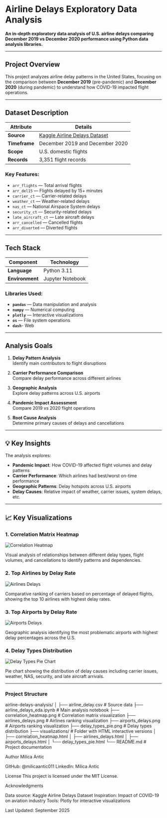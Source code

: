# Airline Delays Exploratory Data Analysis

**An in-depth exploratory data analysis of U.S. airline delays comparing December 2019 vs December 2020 performance using Python data analysis libraries.**

---

## Project Overview

This project analyzes airline delay patterns in the United States, focusing on the comparison between **December 2019** (pre-pandemic) and **December 2020** (during pandemic) to understand how COVID-19 impacted flight operations.

---

##  Dataset Description

| **Attribute** | **Details** |
|--------------|------------|
| **Source** | [Kaggle Airline Delays Dataset](https://www.kaggle.com/) |
| **Timeframe** | December 2019 and December 2020 |
| **Scope** | U.S. domestic flights |
| **Records** | 3,351 flight records |

### **Key Features:**
- `arr_flights` — Total arrival flights
- `arr_del15` — Flights delayed by 15+ minutes
- `carrier_ct` — Carrier-related delays
- `weather_ct` — Weather-related delays
- `nas_ct` — National Airspace System delays
- `security_ct` — Security-related delays
- `late_aircraft_ct` — Late aircraft delays
- `arr_cancelled` — Cancelled flights
- `arr_diverted` — Diverted flights

---

##  Tech Stack

| **Component** | **Technology** |
|--------------|---------------|
| **Language** | Python 3.11 |
| **Environment** | Jupyter Notebook |

### **Libraries Used:**
- **`pandas`** — Data manipulation and analysis
- **`numpy`** — Numerical computing
- **`plotly`** — Interactive visualizations
- **`os`** — File system operations
- **`dash`**- Web 

---

## Analysis Goals

1. **Delay Pattern Analysis**  
   Identify main contributors to flight disruptions

2. **Carrier Performance Comparison**  
   Compare delay performance across different airlines

3. **Geographic Analysis**  
   Explore delay patterns across U.S. airports

4. **Pandemic Impact Assessment**  
   Compare 2019 vs 2020 flight operations

5. **Root Cause Analysis**  
   Determine primary causes of delays and cancellations

---

## 💡 Key Insights

The analysis explores:
- **Pandemic Impact**: How COVID-19 affected flight volumes and delay patterns
- **Carrier Performance**: Which airlines had best/worst on-time performance
- **Geographic Patterns**: Delay hotspots across U.S. airports
- **Delay Causes**: Relative impact of weather, carrier issues, system delays, etc.

---

## 📈 Key Visualizations

### **1. Correlation Matrix Heatmap**
![Correlation Heatmap](correlation_heatmap.png)

Visual analysis of relationships between different delay types, flight volumes, and cancellations to identify patterns and dependencies.

### **2. Top Airlines by Delay Rate**
![Airlines Delays](airlines_delays.png)

Comparative ranking of carriers based on percentage of delayed flights, showing the top 10 airlines with highest delay rates.

### **3. Top Airports by Delay Rate**
![Airports Delays](airports_delays.png)

Geographic analysis identifying the most problematic airports with highest delay percentages across the U.S.

### **4. Delay Types Distribution**
![Delay Types Pie Chart](delay_types_pie.png)

Pie chart showing the distribution of delay causes including carrier issues, weather, NAS, security, and late aircraft arrivals.

---

### Project Structure 
airline-delays-analysis/
│
├── airline_delay.csv                      # Source data
├── airline_delays_eda.ipynb               # Main analysis notebook
├── correlation_heatmap.png                # Correlation matrix visualization
├── airlines_delays.png                    # Airlines ranking visualization
├── airports_delays.png                    # Airports ranking visualization
├── delay_types_pie.png                    # Delay types distribution
├── visualizations/                        # Folder with HTML interactive versions
│   ├── correlation_heatmap.html
│   ├── airlines_delays.html
│   ├── airports_delays.html
│   └── delay_types_pie.html
└── README.md                               # Project documentation


Author
Milica Antic

GitHub: @milicaantic011
LinkedIn: Milica Antic

 License
This project is licensed under the MIT License.

Acknowledgments

Data source: Kaggle Airline Delays Dataset
Inspiration: Impact of COVID-19 on aviation industry
Tools: Plotly for interactive visualizations


Last Updated: September 2025




